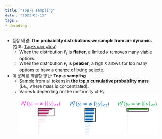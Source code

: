 ```yaml
---
title: "Top-p sampling"
date : "2023-03-15"
tags :
- decoding 
---
```


- 등장 배경: **The probability distributions we sample from are dynamic.** (참고: [Top-k sampling](notes/lectures/stanford%20CS224n/Neural%20Language%20Generation/Top-k%20sampling.md))
	- When the distribution $P_t$ is **flatter**, a limited $k$ removes many viable options.
	- When the distribution $P_t$ is **peakier**, a high $k$ allows for too many options to have a chance of being selecte.
- 이 문제를 해결할 방법: **Top-p sampling**
	- Sample from all tokens in **the top $p$ cumulative probability mass** (i.e., where mass is concentrated).
	- Varies k depending on the uniformity of $P_t$.
	  ![](스크린샷%202023-03-15%20오후%203.39.10.png)